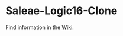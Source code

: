 # Saleae-Logic16-Clone

Find information in the [Wiki](https://github.com/anno73/Saleae-Logic16-Clone/wiki).
